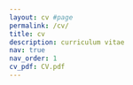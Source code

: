 ```yaml
---
layout: cv #page
permalink: /cv/
title: cv
description: curriculum vitae
nav: true
nav_order: 1
cv_pdf: CV.pdf
---
```


<!--- [Alternatively:]

Updated October 2022: [PDF](/assets/pdf/CV.pdf).

-->
